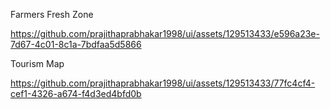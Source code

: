 Farmers Fresh Zone

https://github.com/prajithaprabhakar1998/ui/assets/129513433/e596a23e-7d67-4c01-8c1a-7bdfaa5d5866

Tourism Map

https://github.com/prajithaprabhakar1998/ui/assets/129513433/77fc4cf4-cef1-4326-a674-f4d3ed4bfd0b


